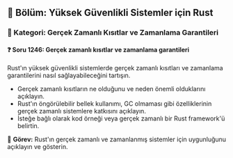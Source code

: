## 📘 Bölüm: Yüksek Güvenlikli Sistemler için Rust
### 🔹 Kategori: Gerçek Zamanlı Kısıtlar ve Zamanlama Garantileri
#### ❓ Soru 1246: Gerçek zamanlı kısıtlar ve zamanlama garantileri

Rust'ın yüksek güvenlikli sistemlerde gerçek zamanlı kısıtları ve zamanlama garantilerini nasıl sağlayabileceğini tartışın.

- Gerçek zamanlı kısıtların ne olduğunu ve neden önemli olduklarını açıklayın.
- Rust'ın öngörülebilir bellek kullanımı, GC olmaması gibi özelliklerinin gerçek zamanlı sistemlere katkısını açıklayın.
- İsteğe bağlı olarak kod örneği veya gerçek zamanlı bir Rust framework'ü belirtin.

🔧 **Görev:** Rust'ın gerçek zamanlı ve zamanlanmış sistemler için uygunluğunu açıklayın ve gösterin.

